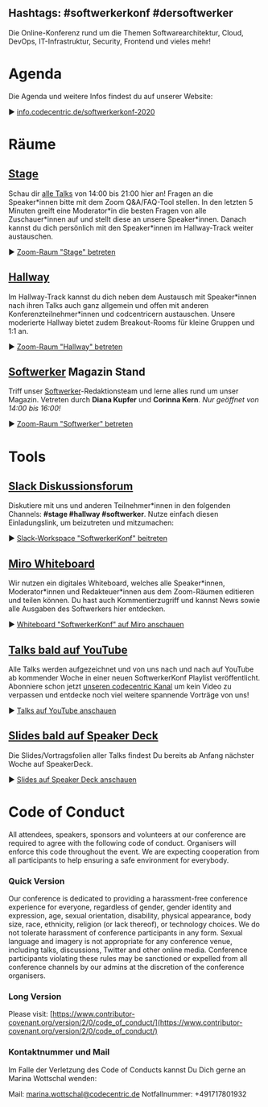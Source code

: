 ## Hashtags: #softwerkerkonf #dersoftwerker 

Die Online-Konferenz rund um die Themen Softwarearchitektur, Cloud, DevOps, IT-Infrastruktur, Security, Frontend und vieles mehr!

# Agenda

Die Agenda und weitere Infos findest du auf unserer Website:

▶︎ [info.codecentric.de/softwerkerkonf-2020](https://info.codecentric.de/softwerkerkonf-2020)

# Räume

## [Stage](https://codecentric.zoom.us/j/94123178825?pwd=KzZFcm1xeERWNXkyVUtYN1JFZkxYQT09)

Schau dir [alle Talks](https://info.codecentric.de/softwerkerkonf-2020) von 14:00 bis 21:00 hier an! Fragen an die Speaker\*innen bitte mit dem Zoom Q&A/FAQ-Tool stellen. In den letzten 5 Minuten greift eine Moderator\*in die besten Fragen von alle Zuschauer\*innen auf und stellt diese an unsere Speaker\*innen. Danach kannst du dich persönlich mit den Speaker\*innen im Hallway-Track weiter austauschen.

▶︎ [Zoom-Raum "Stage" betreten](https://codecentric.zoom.us/j/94123178825?pwd=KzZFcm1xeERWNXkyVUtYN1JFZkxYQT09)

## [Hallway](https://codecentric.zoom.us/j/94421281164?pwd=dnk4bi80WmVGYmg5a2FqT2FhYWxlZz09)

Im Hallway-Track kannst du dich neben dem Austausch mit Speaker\*innen nach ihren Talks auch ganz allgemein und offen mit anderen Konferenzteilnehmer\*innen und codcentricern austauschen. Unsere moderierte Hallway bietet zudem Breakout-Rooms für kleine Gruppen und 1:1 an.

▶︎ [Zoom-Raum "Hallway" betreten](https://codecentric.zoom.us/j/94421281164?pwd=dnk4bi80WmVGYmg5a2FqT2FhYWxlZz09)

## [Softwerker](https://codecentric.zoom.us/j/97793421458?pwd=K095ZFBrRGxrNVEzUGFlMDdzNmRjQT09) Magazin Stand

Triff unser [Softwerker](https://www.dersoftwerker.de)-Redaktionsteam und lerne alles rund um unser Magazin. 
Vetreten durch **Diana Kupfer** und **Corinna Kern**. *Nur geöffnet von 14:00 bis 16:00!*

▶︎ [Zoom-Raum "Softwerker" betreten](https://codecentric.zoom.us/j/97793421458?pwd=K095ZFBrRGxrNVEzUGFlMDdzNmRjQT09)

# Tools

## [Slack Diskussionsforum](https://join.slack.com/t/softwerkerkonf/shared_invite/zt-fdosk9rl-4yJRe0zlNMw1a1Cd16gTDw)

Diskutiere mit uns und anderen Teilnehmer\*innen in den folgenden Channels: **#stage #hallway #softwerker**. Nutze einfach diesen Einladungslink, um beizutreten und mitzumachen:

▶︎ [Slack-Workspace "SoftwerkerKonf" beitreten](https://join.slack.com/t/softwerkerkonf/shared_invite/zt-fdosk9rl-4yJRe0zlNMw1a1Cd16gTDw)

## [Miro Whiteboard](https://miro.com/app/board/o9J_kq1eEyU=/)

Wir nutzen ein digitales Whiteboard, welches alle Speaker\*innen, Moderator\*innen und Redakteuer\*innen aus dem Zoom-Räumen editieren und teilen können. Du hast auch Kommentierzugriff und kannst News sowie alle Ausgaben des Softwerkers hier entdecken.

▶︎ [Whiteboard "SoftwerkerKonf" auf Miro anschauen](https://miro.com/app/board/o9J_kq1eEyU=/)

## [Talks bald auf YouTube](https://www.youtube.com/channel/UCCadM9XfyB78TEogPzwP7iQ/videos)

Alle Talks werden aufgezeichnet und von uns nach und nach auf YouTube ab kommender Woche in einer neuen SoftwerkerKonf Playlist veröffentlicht. Abonniere schon jetzt [unseren codecentric Kanal](https://www.youtube.com/channel/UCCadM9XfyB78TEogPzwP7iQ) um kein Video zu verpassen und entdecke noch viel weitere spannende Vorträge von uns!

▶︎ [Talks auf YouTube anschauen](https://www.youtube.com/channel/UCCadM9XfyB78TEogPzwP7iQ/videos)


## [Slides bald auf Speaker Deck](https://speakerdeck.com/softwerkerkonf)

Die Slides/Vortragsfolien aller Talks findest Du bereits ab Anfang nächster Woche auf SpeakerDeck.

▶︎ [Slides auf Speaker Deck anschauen](https://speakerdeck.com/softwerkerkonf)

# Code of Conduct

All attendees, speakers, sponsors and volunteers at our conference are required to agree with the following code of conduct. Organisers will enforce this code throughout the event. We are expecting cooperation from all participants to help ensuring a safe environment for everybody.

### Quick Version

Our conference is dedicated to providing a harassment-free conference experience for everyone, regardless of gender, gender identity and expression, age, sexual orientation, disability, physical appearance, body size, race, ethnicity, religion (or lack thereof), or technology choices. We do not tolerate harassment of conference participants in any form. Sexual language and imagery is not appropriate for any conference venue, including talks, discussions, Twitter and other online media. Conference participants violating these rules may be sanctioned or expelled from all conference channels by our admins at the discretion of the conference organisers.

### Long Version

Please visit: [https://www.contributor-covenant.org/version/2/0/code_of_conduct/](https://www.contributor-covenant.org/version/2/0/code_of_conduct/)

### Kontaktnummer und Mail

Im Falle der Verletzung des Code of Conducts kannst Du Dich gerne an Marina Wottschal wenden:

Mail: marina.wottschal@codecentric.de
Notfallnummer: +491717801932


